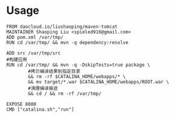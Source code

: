 # Usage
    FROM daocloud.io/liushaoping/maven-tomcat
    MAINTAINER Shaoping Liu <spieled916@gmail.com>
    ADD pom.xml /var/tmp/
    RUN cd /var/tmp/ && mvn -q dependency:resolve

    ADD src /var/tmp/src
    #构建应用
    RUN cd /var/tmp/ && mvn -q -DskipTests=true package \
            #拷贝编译结果到指定目录
            && rm -rf $CATALINA_HOME/webapps/* \
            && mv target/*.war $CATALINA_HOME/webapps/ROOT.war \
            #清理编译痕迹
            && cd / && rm -rf /var/tmp/

    EXPOSE 8080
    CMD ["catalina.sh","run"]
